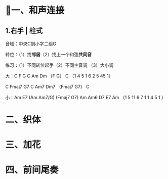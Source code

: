 # 🎼一、和声连接

## 1.右手 | 柱式

音域：中央C到小字二组G

转位：（1）找**邻居**（2）找上一个和弦**共同音**

练习：（1）不同转位起手（2）不同主音调 （3）大小调

大：C F G C Am Dm （F G） C （1 4 5 1 6 2 5 45 1）

C Fmaj7 G7 C Am7 Dm7 （Fmaj7 G7） C

小：Am E7 (Am Am7/G) (Fmaj7 G7) Am Am6 D7 E7 Am （1 5 11 6 7 1 1 4 5 1 ）

# 二、织体

  

  

  

# 三、加花

  

  

# 四、前间尾奏